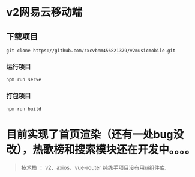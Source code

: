 # v2网易云移动端

## 下载项目
```
git clone https://github.com/zxcvbnm456821379/v2musicmobile.git
```

### 运行项目
```
npm run serve
```

### 打包项目
```
npm run build
```

# 目前实现了首页渲染（还有一处bug没改），热歌榜和搜索模块还在开发中。。。。
> 技术栈 ： v2、axios、vue-router 纯练手项目没有用ui组件库.
